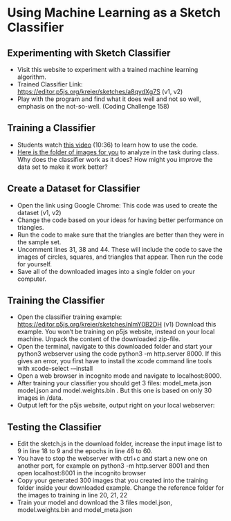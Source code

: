 # Using Machine Learning as a Sketch Classifier

## Experimenting with Sketch Classifier
- Visit this website to experiment with a trained machine learning algorithm. 
- Trained Classifier Link: https://editor.p5js.org/kreier/sketches/a8qydXg7S   (v1, v2) 
- Play with the program and find what it does well and not so well, emphasis on the not-so-well. (Coding Challenge 158)

## Training a Classifier
- Students watch [this video](https://youtu.be/NLZTP5BIxZo) (10:36) to learn how to use the code. 
- [Here is the folder of images for you](https://drive.google.com/file/d/1iwof-vI6OSbNlIHlRnVKEt9IBfjpm0yI/view?usp=sharing) to analyze in the task during class. Why does the classifier work as it does? How might you improve the data set to make it work better?

## Create a Dataset for Classifier
- Open the link using Google Chrome: This code was used to create the dataset (v1, v2)
- Change the code based on your ideas for having better performance on triangles. 
- Run the code to make sure that the triangles are better than they were in the sample set.
- Uncomment lines 31, 38 and 44. These will include the code to save the images of circles, squares, and triangles that appear. Then run the code for yourself.
- Save all of the downloaded images into a single folder on your computer.

## Training the Classifier
- Open the classifier training example: https://editor.p5js.org/kreier/sketches/nlmY0B2DH (v1) Download this example. You won’t be training on p5js website, instead on your local machine. Unpack the content of the downloaded zip-file.
- Open the terminal, navigate to this downloaded folder and start your python3 webserver using the code python3 -m http.server 8000.  If this gives an error,  you first have to install the xcode command line tools with xcode-select -–install
- Open a web browser in incognito mode and navigate to localhost:8000.
- After training your classifier you should get 3 files: model_meta.json model.json and model.weights.bin . But this one is based on only 30 images in /data.
- Output left for the p5js website, output right on your local webserver:

## Testing the Classifier  
- Edit the sketch.js in the download folder, increase the input image list to 9 in line 18 to 9 and the epochs in line 46 to 60.
- You have to stop the webserver with ctrl+c and start a new one on another port, for example on python3 -m http.server 8001 and then open localhost:8001 in the incognito browser
- Copy your generated 300 images  that you created into the training folder inside your downloaded example. Change the reference folder for the images to training in line 20, 21, 22 
- Train your model and download the 3 files model.json, model.weights.bin and model_meta.json
